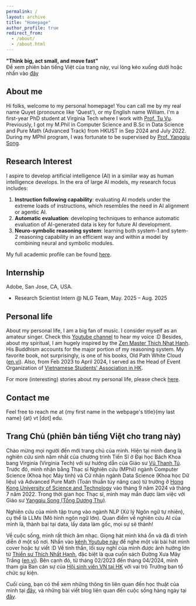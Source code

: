 ```yaml
---
permalink: / 
layout: archive
title: "Homepage"
author_profile: true
redirect_from:
  - /about/
  - /about.html
---
```


**"Think big, act small, and move fast"**\
Để xem phiên bản tiếng Việt của trang này, vui lòng kéo xuống dưới hoặc nhấn vào [đây](https://dovanquyet.github.io/#trang-chủ-phiên-bản-tiếng-việt-cho-trang-này)

<!-- > I am open to supervising UG students who are academically strong, highly motivated, and having a decent AI-coding skill (Python, Pytorch, and Huggingface Transformers are preferred). If you are interested in NLP and want to collaborate with me, feel free to contact and send your CV + Unofficial Transcript to me via email.  -->


About me
---

Hi folks, welcome to my personal homepage! You can call me by my real name Quyet (pronounce like 'Quest'), or my English name William. I'm a first-year PhD student at Virginia Tech where I work with [Prof. Tu Vu](https://tuvllms.github.io/). Previously, I got my M.Phil in Computer Science and B.Sc in Data Science and Pure Math (Advanced Track) from HKUST in Sep 2024 and July 2022. During my MPhil program, I was fortunate to be supervised by [Prof. Yangqiu Song](https://www.cse.ust.hk/~yqsong/).


Research Interest
---

I aspire to develop artificial intelligence (AI) in a similar way as human intelligence develops. In the era of large AI models, my research focus includes:
<!-- From my viewpoint, data is everything in AI. Methodologies are not magic but stems from data and use data to train AI models. Thus, my research fully focuses on data. -->

1. **Instruction following capability**: evaluating AI models under the extreme loads of instructions, which resembles the need in AI alignment or agentic AI.
1. **Automatic evaluation**: developing techniques to enhance automatic evaluation of AI-generated data is key for future AI development.
1. **Neuro-symbolic reasoning system**: learning both system-1 and sytem-2 reasoning capability in an efficient way and within a model by combining neural and symbolic modules.

My full academic profile can be found [here](https://dovanquyet.github.io/academic).


Internship
---
Adobe, San Jose, CA, USA.
* Research Scientist Intern @ NLG Team, May. 2025 – Aug. 2025


Personal life
---

About my personal life, I am a big fan of music. I consider myself as an amateur singer. Check this [Youtube channel](https://www.youtube.com/channel/UCw0K4xQPwp8wZp6rkWRcTCg) to hear my voice :D Besides, about my spiritual, I am hugely inspired by the [Zen Master Thich Nhat Hanh](https://plumvillage.org/thich-nhat-hanh/). His Buddhism accounts for the major portion of my reasoning system. My favorite book, not surprisingly, is one of his books, Old Path White Cloud ([en](https://terebess.hu/zen/mesterek/Thich%20Nhat%20Hanh%20-%20Old%20Path%20White%20Clouds.pdf),[vi](https://thuvienhoasen.org/images/file/3GfDvp1G0QgQAHtP/duong-xua-may-trang.pdf)). Also, from Feb 2023 to April 2024, I served as the Head of Event Organization of [Vietnamese Students' Association in HK](https://www.facebook.com/profile.php?id=100087606602683).

For more (interesting) stories about my personal life, please check [here](https://dovanquyet.github.io/posts/vi/chuyen-hang-ngay).


Contact me
---

Feel free to reach me at {my first name in the webpage's title}{my last name} {at} vt [dot] edu.


Trang Chủ (phiên bản tiếng Việt cho trang này)
---

Chào mừng mọi người đến mới trang chủ của mình. Hiện tại mình đang là nghiên cứu sinh năm nhất của chương trình Tiến Sĩ ở Đại học Bách Khoa bang Virginia (Virginia Tech) với sự hướng dẫn của Giáo sư [Vũ Thanh Tú](https://tuvllms.github.io/). Trước đó, mình nhận bằng Thạc sĩ Nghiên cứu (MPhil) ngành Computer Science (Khoa học Máy tính) và Cử nhân ngành Data Science (Khoa học Dữ liệu) và Advanced Pure Math (Toán thuần túy nâng cao) từ trường ở [Hong Kong University of Science and Technology](https://hkust.edu.hk/) vào tháng 9 năm 2024 và tháng 7 năm 2022. Trong thời gian học Thạc sĩ, mình may mắn được làm việc với Giáo sư [Yangqiu Song (Tống Dương Thu)](https://www.cse.ust.hk/~yqsong/).

Nghiên cứu của mình tập trung vào ngành NLP (Xử lý Ngôn ngữ tự nhiên), cụ thể là LLMs (Mô hình ngôn ngữ lớn). Quan điểm về nghiên cứu AI của mình là, thành bại tại data, lấy data làm gốc, mọi sự sẽ thành!

Về cuộc sống, mình rất thích âm nhạc. Giọng hát mình khá ổn và đã đi trình diễn ở một số nơi. Nhấn vào [kênh Youtube này](https://www.youtube.com/channel/UCw0K4xQPwp8wZp6rkWRcTCg) để nghe một vài bài hát mình cover hoặc tự viết :D Về tinh thần, lối suy nghĩ của mình được ảnh hưởng lớn từ [Thiền sư Thích Nhất Hạnh](https://plumvillage.org/thich-nhat-hanh/), đặc biệt là qua cuốn sách Đường Xưa Mây Trắng ([en](https://terebess.hu/zen/mesterek/Thich%20Nhat%20Hanh%20-%20Old%20Path%20White%20Clouds.pdf),[vi](https://thuvienhoasen.org/images/file/3GfDvp1G0QgQAHtP/duong-xua-may-trang.pdf)). Bên cạnh đó, từ tháng 02/2023 đến tháng 04/2024, mình tham gia Ban cán sự của [Hội sinh viên VN tại HK](https://www.facebook.com/profile.php?id=100087606602683) với vai trò Trưởng ban tổ chức sự kiện.

Cuối cùng, bạn có thể xem những thông tin liên quan đến học thuật của mình tại [đây](https://dovanquyet.github.io/academic), và những bài viết blog liên quan đến cuộc sống hàng ngày tại [đây](https://dovanquyet.github.io/posts/vi/chuyen-hang-ngay).
